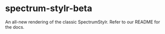 # spectrum-stylr-beta
 An all-new rendering of the classic SpectrumStylr. Refer to our README for the docs.
